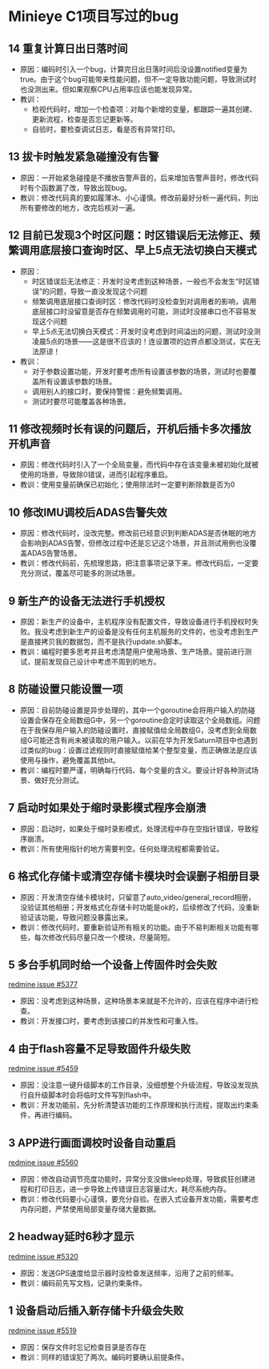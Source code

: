 # Minieye C1项目写过的bug

## 14 重复计算日出日落时间

- 原因：编码时引入一个bug，计算完日出日落时间后没设置notified变量为true。由于这个bug可能带来性能问题，但不一定导致功能问题，导致测试时也没测出来。但如果观察CPU占用率应该也能发现异常。
- 教训：
    - 检视代码时，增加一个检查项：对每个新增的变量，都跟踪一遍其创建、更新流程，检查是否忘记更新等。
    - 自验时，要检查调试日志，看是否有异常打印。

## 13 拔卡时触发紧急碰撞没有告警

- 原因：一开始紧急碰撞是不播放告警声音的，后来增加告警声音时，修改代码时有个函数漏了改，导致出现bug。
- 教训：修改代码真的要如履薄冰、小心谨慎。修改前最好分析一遍代码，列出所有要修改的地方，改完后核对一遍。

## 12 目前已发现3个时区问题：时区错误后无法修正、频繁调用底层接口查询时区、早上5点无法切换白天模式

- 原因：
    - 时区错误后无法修正：开发时没考虑到这种场景，一般也不会发生“时区错误”的问题，导致一直没发现这个问题
    - 频繁调用底层接口查询时区：修改代码时没检查到对调用者的影响，调用底层接口时没留意是否存在频繁调用的可能，测试时没接串口也不容易发现这个问题
    - 早上5点无法切换白天模式：开发时没考虑到时间溢出的问题，测试时没测凌晨5点的场景——这是很不应该的！连设置项的边界点都没测试，实在无法原谅！
- 教训：
    - 对于参数设置功能，开发时要考虑所有设置该参数的场景，测试时也要覆盖所有设置该参数的场景。
    - 调用别人的接口时，要保持警惕：避免频繁调用。
    - 测试时要尽可能覆盖各种场景。

## 11 修改视频时长有误的问题后，开机后插卡多次播放开机声音

- 原因：修改代码时引入了一个全局变量，而代码中存在该变量未被初始化就被使用的场景，导致除0错误，进而引起程序重启。
- 教训：使用变量前确保已初始化；使用除法时一定要判断除数是否为0

## 10 修改IMU调校后ADAS告警失效

- 原因：修改代码时，没改完整。修改前已经意识到判断ADAS是否休眠的地方会影响到ADAS告警，但修改过程中还是忘记这个场景，并且测试用例也没覆盖ADAS告警场景。
- 教训：修改代码前，先梳理思路，把注意事项记录下来。修改代码后，一定要充分测试，覆盖尽可能多的测试场景。

## 9 新生产的设备无法进行手机授权

- 原因：新生产的设备中，主机程序没有配置文件，导致设备进行手机授权时失败。我没考虑到新生产的设备是没有任何主机服务的文件的，也没考虑到生产是直接拷贝我的数据包，而不是执行update.sh脚本。
- 教训：编程时要多思考并且考虑清楚用户使用场景、生产场景。提前进行测试，提前发现自己设计中考虑不周到的地方。

## 8 防碰设置只能设置一项

- 原因：目前防碰设置是异步处理的，其中一个goroutine会将用户输入的防碰设置会保存在全局数组G中，另一个goroutine会定时读取这个全局数组。问题在于我保存用户输入的防碰设置时，直接赋值给全局数组G，没考虑到全局数组G可能还含有尚未被读取的用户输入。以前在华为开发Saturn项目中也遇到过类似的bug：设置过滤规则时直接赋值给某个整型变量，而正确做法是应该使用与操作，避免覆盖其他bit。
- 教训：编程时要严谨，明确每行代码、每个变量的含义。要设计好各种测试场景、做好充分测试。

## 7 启动时如果处于缩时录影模式程序会崩溃

- 原因：启动时，如果处于缩时录影模式，处理流程中存在空指针错误，导致程序崩溃。
- 教训：所有使用指针的地方需要判空。任何处理流程都需要验证。

## 6 格式化存储卡或清空存储卡模块时会误删子相册目录

- 原因：开发清空存储卡模块时，只留意了auto_video/general_record相册，没验证其他相册；开发格式化存储卡时功能是ok的，后续修改了代码，没重新验证该功能，导致问题没暴露出来。
- 教训：修改代码时，要重新验证所有相关的功能。由于不易判断相关功能有哪些，每次修改代码尽量只改一个模块，尽量简短。

## 5 多台手机同时给一个设备上传固件时会失败

[redmine issue #5377](https://redmine.minieye.tech/issues/5377)

- 原因：没考虑到这种场景，这种场景本来就是不允许的，应该在程序中进行检查。
- 教训：开发接口时，要考虑到该接口的并发性和可重入性。

## 4 由于flash容量不足导致固件升级失败

[redmine issue #5459](https://redmine.minieye.tech/issues/5459)

- 原因：没注意一键升级脚本的工作目录，没细想整个升级流程，导致没发现执行自升级脚本时会将临时文件写到flash中。
- 教训：开发功能前，先分析清楚该功能的工作原理和执行流程，提取出约束条件，再进行编码。

## 3 APP进行画面调校时设备自动重启

[redmine issue #5560](https://redmine.minieye.tech/issues/5560)

- 原因：修改自动调节亮度功能时，异常分支没做sleep处理，导致疯狂创建进程和打印日志，进一步导致上传错误日志容量过大，耗尽系统内存。
- 教训：修改代码要小心谨慎，要充分自验。在嵌入式设备开发功能，需要考虑内存问题，严禁使用局部变量存储大量数据。

## 2 headway延时6秒才显示

[redmine issue #5320](https://redmine.minieye.tech/issues/5320)

- 原因：发送GPS速度给显示器时没检查发送频率，沿用了之前的频率。
- 教训：编码前先写文档，记录约束条件。

## 1 设备启动后插入新存储卡升级会失败

[redmine issue #5519](https://redmine.minieye.tech/issues/5519)

- 原因：保存文件时忘记检查目录是否存在
- 教训：同样的错误犯了两次。编码时要确认前提条件。
